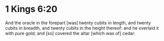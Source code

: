 # 1 Kings 6:20

And the oracle in the forepart [was] twenty cubits in length, and twenty cubits in breadth, and twenty cubits in the height thereof: and he overlaid it with pure gold; and [so] covered the altar [which was of] cedar.